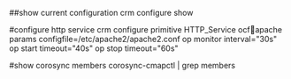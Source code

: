##show current configuration
crm configure show 

#configure http service
crm configure primitive HTTP_Service ocf:heartbeat:apache params configfile=/etc/apache2/apache2.conf op monitor interval="30s" op start timeout="40s" op stop timeout="60s"

#show corosync members
corosync-cmapctl | grep members 